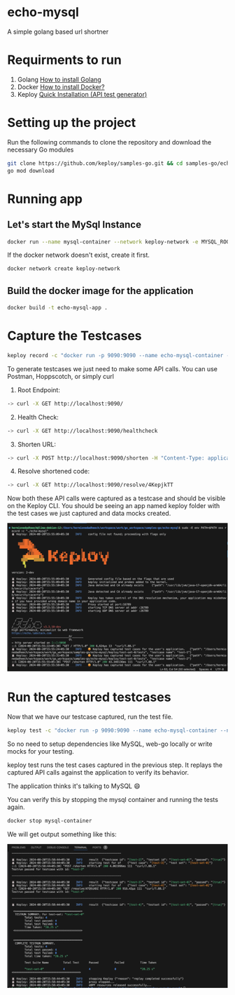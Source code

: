 # echo-mysql
A simple golang based url shortner


# Requirments to run
1. Golang [How to install Golang](https://go.dev/doc/install)
2. Docker [How to install Docker?](https://docs.docker.com/engine/install/)
3. Keploy [Quick Installation (API test generator)](https://github.com/keploy/keploy?tab=readme-ov-file#-quick-installation-api-test-generator)


# Setting up the project
Run the following commands to clone the repository and download the necessary Go modules


``` bash
git clone https://github.com/keploy/samples-go.git && cd samples-go/echo-mysql
go mod download
```


# Running app

## Let's start the MySql Instance

``` bash
docker run --name mysql-container --network keploy-network -e MYSQL_ROOT_PASSWORD=password -e MYSQL_DATABASE=uss -p 3306:3306 --rm -d mysql:latest
```

If the docker network doesn't exist, create it first.

```bash
docker network create keploy-network
```

## Build the docker image for the application 

``` bash
docker build -t echo-mysql-app . 
```

# Capture the Testcases

``` bash
keploy record -c "docker run -p 9090:9090 --name echo-mysql-container --network keploy-network --rm echo-mysql-app" --container-name "echo-mysql-container" --buildDelay 60
```

To generate testcases we just need to make some API calls. You can use Postman, Hoppscotch, or simply curl


1. Root Endpoint:
```bash
-> curl -X GET http://localhost:9090/
```


2. Health Check:
```bash
-> curl -X GET http://localhost:9090/healthcheck
```


3. Shorten URL:
```bash
-> curl -X POST http://localhost:9090/shorten -H "Content-Type: application/json" -d '{"url": "https://github.com"}'
```


4. Resolve shortened code:

```bash
-> curl -X GET http://localhost:9090/resolve/4KepjkTT
```

Now both these API calls were captured as a testcase and should be visible on the Keploy CLI. You should be seeing an app named keploy folder with the test cases we just captured and data mocks created.

![alt text](https://github.com/Hermione2408/samples-go/blob/app/echo-mysql/img/keploy_record.png?raw=true)

# Run the captured testcases

Now that we have our testcase captured, run the test file.

```bash
keploy test -c "docker run -p 9090:9090 --name echo-mysql-container --network keploy-network --rm echo-mysql-app" --delay 20
```

So no need to setup dependencies like MySQL, web-go locally or write mocks for your testing. 

keploy test runs the test cases captured in the previous step. It replays the captured API calls against the application to verify its behavior. 

The application thinks it's talking to MySQL 😄

You can verify this by stopping the mysql container and running the tests again.

```bash
docker stop mysql-container
```

We will get output something like this:

![alt text](https://github.com/Hermione2408/samples-go/blob/app/echo-mysql/img/keploy_test.png?raw=true)
